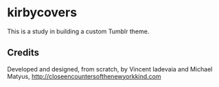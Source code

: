 kirbycovers
===========

This is a study in building a custom Tumblr theme. 

Credits
-------
Developed and designed, from scratch, by Vincent Iadevaia and Michael Matyus, http://closeencountersofthenewyorkkind.com

